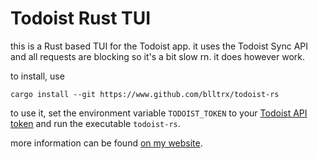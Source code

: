 # Todoist Rust TUI

this is a Rust based TUI for the Todoist app. it uses the Todoist Sync API and all requests are blocking so it's a bit slow rn. it does however work.

to install, use 
```
cargo install --git https://www.github.com/blltrx/todoist-rs
```

to use it, set the environment variable `TODOIST_TOKEN` to your [Todoist API token](https://todoist.com/help/articles/find-your-api-token-Jpzx9IIlB) and run the executable `todoist-rs`.

more information can be found [on my website](https://bellatrix.dev/projects/todoist-rs).
